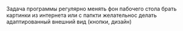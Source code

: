 Задача программы регулярно менять фон пабочего стола
брать картинки из интернета или с папкти
желательнос делать адаптированный внешний вид (кнопки, дизайн)
